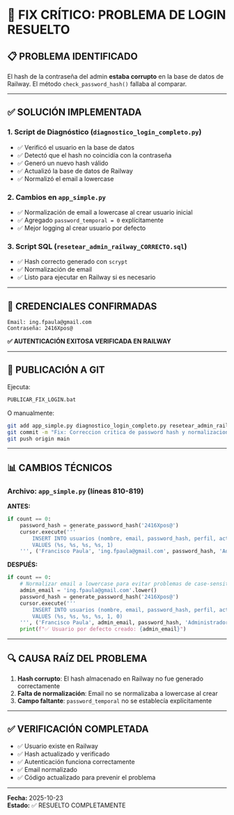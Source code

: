 # 🔐 FIX CRÍTICO: PROBLEMA DE LOGIN RESUELTO

## 📋 PROBLEMA IDENTIFICADO

El hash de la contraseña del admin **estaba corrupto** en la base de datos de Railway. El método `check_password_hash()` fallaba al comparar.

---

## ✅ SOLUCIÓN IMPLEMENTADA

### 1. **Script de Diagnóstico** (`diagnostico_login_completo.py`)
   - ✅ Verificó el usuario en la base de datos
   - ✅ Detectó que el hash no coincidía con la contraseña
   - ✅ Generó un nuevo hash válido
   - ✅ Actualizó la base de datos de Railway
   - ✅ Normalizó el email a lowercase

### 2. **Cambios en `app_simple.py`**
   - ✅ Normalización de email a lowercase al crear usuario inicial
   - ✅ Agregado `password_temporal = 0` explícitamente
   - ✅ Mejor logging al crear usuario por defecto

### 3. **Script SQL** (`resetear_admin_railway_CORRECTO.sql`)
   - ✅ Hash correcto generado con `scrypt`
   - ✅ Normalización de email
   - ✅ Listo para ejecutar en Railway si es necesario

---

## 🎯 CREDENCIALES CONFIRMADAS

```
Email: ing.fpaula@gmail.com
Contraseña: 2416Xpos@
```

**✅ AUTENTICACIÓN EXITOSA VERIFICADA EN RAILWAY**

---

## 🚀 PUBLICACIÓN A GIT

Ejecuta:
```bash
PUBLICAR_FIX_LOGIN.bat
```

O manualmente:
```bash
git add app_simple.py diagnostico_login_completo.py resetear_admin_railway_CORRECTO.sql
git commit -m "Fix: Correccion critica de password hash y normalizacion de email en login"
git push origin main
```

---

## 📊 CAMBIOS TÉCNICOS

### Archivo: `app_simple.py` (líneas 810-819)

**ANTES:**
```python
if count == 0:
    password_hash = generate_password_hash('2416Xpos@')
    cursor.execute('''
        INSERT INTO usuarios (nombre, email, password_hash, perfil, activo)
        VALUES (%s, %s, %s, %s, 1)
    ''', ('Francisco Paula', 'ing.fpaula@gmail.com', password_hash, 'Administrador'))
```

**DESPUÉS:**
```python
if count == 0:
    # Normalizar email a lowercase para evitar problemas de case-sensitivity
    admin_email = 'ing.fpaula@gmail.com'.lower()
    password_hash = generate_password_hash('2416Xpos@')
    cursor.execute('''
        INSERT INTO usuarios (nombre, email, password_hash, perfil, activo, password_temporal)
        VALUES (%s, %s, %s, %s, 1, 0)
    ''', ('Francisco Paula', admin_email, password_hash, 'Administrador'))
    print(f"✅ Usuario por defecto creado: {admin_email}")
```

---

## 🔍 CAUSA RAÍZ DEL PROBLEMA

1. **Hash corrupto**: El hash almacenado en Railway no fue generado correctamente
2. **Falta de normalización**: Email no se normalizaba a lowercase al crear
3. **Campo faltante**: `password_temporal` no se establecía explícitamente

---

## ✅ VERIFICACIÓN COMPLETADA

- ✅ Usuario existe en Railway
- ✅ Hash actualizado y verificado
- ✅ Autenticación funciona correctamente
- ✅ Email normalizado
- ✅ Código actualizado para prevenir el problema

---

**Fecha:** 2025-10-23  
**Estado:** ✅ RESUELTO COMPLETAMENTE






